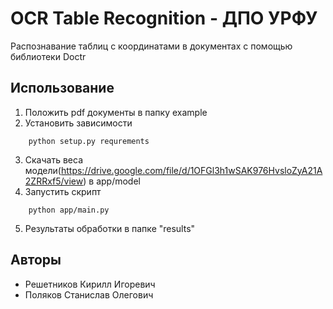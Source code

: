 # OCR Table Recognition - ДПО УРФУ

Распознавание таблиц с координатами в документах с помощью библиотеки Doctr 

## Использование
1. Положить pdf документы в папку example
2. Установить зависимости 
```
    python setup.py requrements
```
3. Скачать веса модели(https://drive.google.com/file/d/1OFGl3h1wSAK976HvsloZyA21A2ZRRxf5/view) в app/model 
4. Запустить скрипт
```
    python app/main.py
```
5. Результаты обработки в папке "results"

## Авторы
- Решетников Кирилл Игоревич 
- Поляков Станислав Олегович 